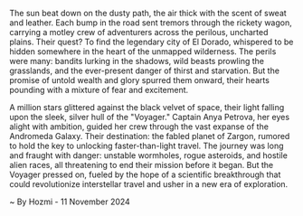 
The sun beat down on the dusty path, the air thick with the scent of sweat and leather.  Each bump in the road sent tremors through the rickety wagon, carrying a motley crew of adventurers across the perilous, uncharted plains.  Their quest? To find the legendary city of El Dorado, whispered to be hidden somewhere in the heart of the unmapped wilderness.  The perils were many: bandits lurking in the shadows, wild beasts prowling the grasslands, and the ever-present danger of thirst and starvation.  But the promise of untold wealth and glory spurred them onward, their hearts pounding with a mixture of fear and excitement.

A million stars glittered against the black velvet of space, their light falling upon the sleek, silver hull of the "Voyager."  Captain Anya Petrova, her eyes alight with ambition, guided her crew through the vast expanse of the Andromeda Galaxy.  Their destination: the fabled planet of Zargon, rumored to hold the key to unlocking faster-than-light travel.  The journey was long and fraught with danger: unstable wormholes, rogue asteroids, and hostile alien races, all threatening to end their mission before it began.  But the Voyager pressed on, fueled by the hope of a scientific breakthrough that could revolutionize interstellar travel and usher in a new era of exploration. 

~ By Hozmi - 11 November 2024
